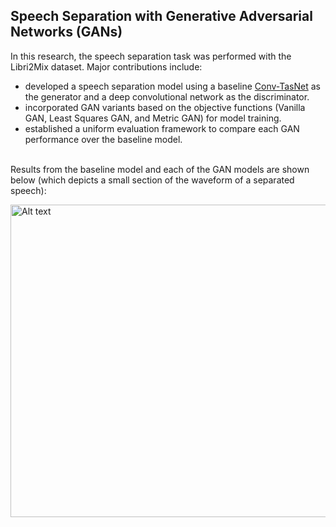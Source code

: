 <h2>Speech Separation with Generative Adversarial Networks (GANs)</h2><p> In this research, the speech separation task was performed with the Libri2Mix dataset. Major contributions include:
 
 -  developed a speech separation model using a baseline [Conv-TasNet](https://arxiv.org/abs/1809.07454) as the generator and a deep convolutional network as the discriminator. <br>
-  incorporated GAN variants based on the objective functions (Vanilla GAN, Least Squares GAN, and Metric GAN) for model training.<br>
-  established a uniform evaluation framework to compare each GAN performance over the baseline model. 
 <br><br>


Results from the baseline model and each of the GAN models are shown below (which depicts a small section of the waveform of a separated speech):

<a href="https://github.com/abishek2019/Machine_Learning/blob/main/Speech%20Separation%20(Deep%20Learning%20Thesis%20Research)/assets/Result2.png">
<img src="https://github.com/abishek2019/Machine_Learning/blob/main/Speech%20Separation%20(Deep%20Learning%20Thesis%20Research)/assets/Result2.png" alt="Alt text" width="1000" height="500">
</a>



